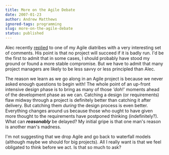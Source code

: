 ```yaml
---
title: More on the Agile Debate
date: 2007-01-23
author: Andrew Matthews
ignored-tags: programming
slug: more-on-the-agile-debate
status: published
---
```


Alec recently [replied](http://alecthegeek.wordpress.com/2007/01/23/agile-is-not-a-panacea-neither-is-it-a-cure-all/) to one of my Agile diatribes with a very interesting set of comments. His point is that no project will succeed if it is badly run. I'd be the first to admit that in some cases, I should probably have stood my ground or found a more stable compromise. But we have to admit that many project managers are likely to be less savvy or less principled than Alec.

The reason we learn as we go along in an Agile project is because we never asked enough questions to begin with! The whole point of an up-front intensive design phase is to bring as many of those *'doh*!' moments ahead of the development phase as we can. Catching a design (or requirements) flaw midway through a project is definitely better than catching it after delivery. But catching them *during* the design process is even better. Everything changes around us because those who ought to have given more thought to the requirements have postponed thinking (indefinitely?). What can ***reasonably*** be delayed? My initial gripe is that one man's reason is another man's madness.

I'm not suggesting that we drop Agile and go back to waterfall models (although maybe we should for big projects). All I really want is that we feel obligated to think before we act. Is that so much to ask?
